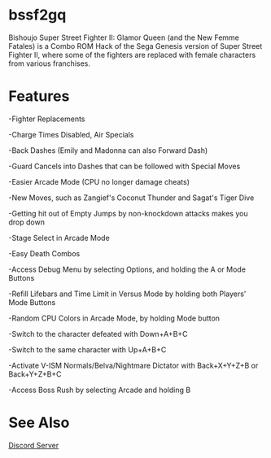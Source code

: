 # bssf2gq
Bishoujo Super Street Fighter II: Glamor Queen (and the New Femme Fatales) is a Combo ROM Hack of the Sega Genesis version of Super Street Fighter II, where some of the fighters are replaced with female characters from various franchises.

# Features

-Fighter Replacements

-Charge Times Disabled, Air Specials

-Back Dashes (Emily and Madonna can also Forward Dash)

-Guard Cancels into Dashes that can be followed with Special Moves

-Easier Arcade Mode (CPU no longer damage cheats)

-New Moves, such as Zangief's Coconut Thunder and Sagat's Tiger Dive

-Getting hit out of Empty Jumps by non-knockdown attacks makes you drop down

-Stage Select in Arcade Mode

-Easy Death Combos

-Access Debug Menu by selecting Options, and holding the A or Mode Buttons

-Refill Lifebars and Time Limit in Versus Mode by holding both Players' Mode Buttons

-Random CPU Colors in Arcade Mode, by holding Mode button

-Switch to the character defeated with Down+A+B+C

-Switch to the same character with Up+A+B+C

-Activate V-ISM Normals/Belva/Nightmare Dictator with Back+X+Y+Z+B or Back+Y+Z+B+C 

-Access Boss Rush by selecting Arcade and holding B

#  See Also

[Discord Server][discord-server]

[discord-server]: https://discord.gg/kBQZ2Kd2Qw
